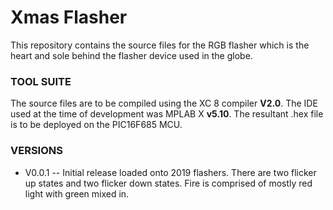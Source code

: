 # Xmas Flasher #

This repository contains the source files for the RGB flasher which is the heart and sole behind the flasher device used in the globe.  

### TOOL SUITE ###

The source files are to be compiled using the XC 8 compiler **V2.0**.  The IDE used at the time of development was MPLAB X **v5.10**.  The resultant .hex file is to be deployed on the PIC16F685 MCU.  

### VERSIONS ###
* V0.0.1 -- Initial release loaded onto 2019 flashers.  There are two flicker up states and two flicker down states.  Fire is comprised of mostly red light with green mixed in.  
 
